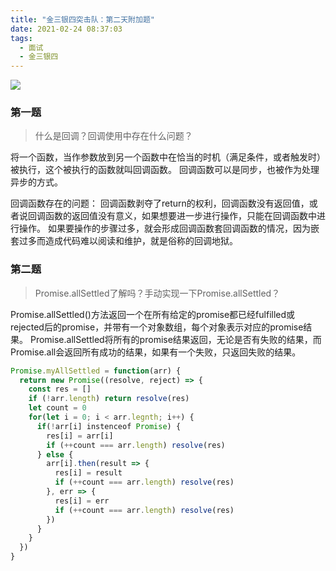 ```yaml
---
title: "金三银四突击队：第二天附加题"
date: 2021-02-24 08:37:03
tags:
  - 面试
  - 金三银四
---
```


<!--banner-pic|sticker|content-img|content-img-half-->
<img class="banner-pic" src="http://oss.slybootslion.com/blog/IMG_0150.jpg?x-oss-process=image/auto-orient,1/quality,q_80/watermark,text_c2x5Ym9vdHNsaW9u,color_ffffff,size_40,shadow_70,t_74,x_10,y_10"/>

### 第一题

> 什么是回调？回调使用中存在什么问题？

将一个函数，当作参数放到另一个函数中在恰当的时机（满足条件，或者触发时）被执行，这个被执行的函数就叫回调函数。
回调函数可以是同步，也被作为处理异步的方式。

回调函数存在的问题：
回调函数剥夺了return的权利，回调函数没有返回值，或者说回调函数的返回值没有意义，如果想要进一步进行操作，只能在回调函数中进行操作。
如果要操作的步骤过多，就会形成回调函数套回调函数的情况，因为嵌套过多而造成代码难以阅读和维护，就是俗称的回调地狱。

### 第二题

> Promise.allSettled了解吗？手动实现一下Promise.allSettled？

Promise.allSettled()方法返回一个在所有给定的promise都已经fulfilled或rejected后的promise，并带有一个对象数组，每个对象表示对应的promise结果。
Promise.allSettled将所有的promise结果返回，无论是否有失败的结果，而Promise.all会返回所有成功的结果，如果有一个失败，只返回失败的结果。

```js
Promise.myAllSettled = function(arr) {
  return new Promise((resolve, reject) => {
    const res = []
    if (!arr.length) return resolve(res)
    let count = 0
    for(let i = 0; i < arr.legnth; i++) {
      if(!arr[i] instenceof Promise) {
        res[i] = arr[i]
        if (++count === arr.length) resolve(res)
      } else {
        arr[i].then(result => {
          res[i] = result
          if (++count === arr.length) resolve(res)
        }, err => {
          res[i] = err
          if (++count === arr.length) resolve(res)
        })
      }
    }
  })
}
```
